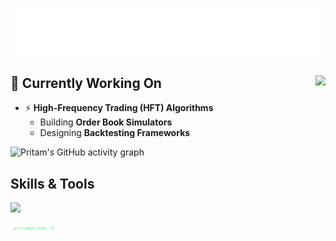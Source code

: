 <p align="center">
  <img src="https://raw.githubusercontent.com/pritamundhe/pritamundhe/main/name.svg" alt="Pritam M." />
</p>

<!-- Komarev profile views -->
## 🚀 Currently Working On <img align="right" src="https://komarev.com/ghpvc/?username=pritamundhe&label=Profile%20Views&color=0e75b6&style=flat" />

- ⚡ **High-Frequency Trading (HFT) Algorithms**  
  -  Building **Order Book Simulators**  
  -  Designing **Backtesting Frameworks**  


![Pritam's GitHub activity graph](https://github-readme-activity-graph.vercel.app/graph?username=pritamundhe&bg_color=0d1117&color=ffffff&line=5bcdec&point=ffffff&area=true&hide_border=true)

## Skills & Tools  
<p align="left">
  <img src="https://skillicons.dev/icons?i=c,cpp,java,python,php,js,react,tailwind,nodejs,express,mysql,mongodb,git,linux" />
</p>

<p align="center">
  <img src="https://raw.githubusercontent.com/pritamundhe/pritamundhe/main/term.svg" alt="Terminal Animation" />
</p>
